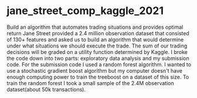 # jane_street_comp_kaggle_2021



Build an algorithm that automates trading situations and provides optimal return
Jane Street provided a 2.4 million observation dataset that consisted of 130+ features and asked us to build an algorithm that would determine under what situations we should execute the trade. The sum of our trading decisions will be graded on a utility function determined by Kaggle. 
I broke the code down into two parts: exploratory data analysis and my submission code. For the submission code I used a random forest algorithm. I wanted to use a stochastic gradient boost algorithm but my computer doesn't have enough computing power to train the treeboost on a dataset of this size. To train the random forest I took a small sample of the 2.4M observation dataset(about 50k transactions).
